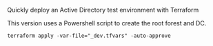 Quickly deploy an Active Directory test environment with Terraform

This version uses a Powershell script to create the root forest and DC.

`terraform apply -var-file="_dev.tfvars" -auto-approve`